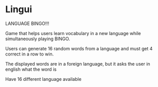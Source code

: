 # Lingui
LANGUAGE BINGO!!!

Game that helps users learn vocabulary in a new language while simultaneously playing BINGO.

Users can generate 16 random words from a language and must get 4 correct in a row to win.

The displayed words are in a foreign language, but it asks the user in english what the word is

Have 16 different language available
